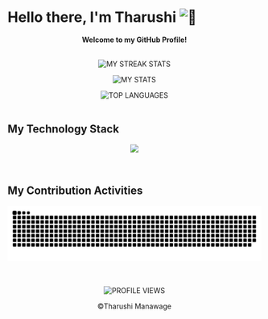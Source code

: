 <h1> Hello there, I'm Tharushi <img alt="👋" width="30px" src="https://github.com/TheDudeThatCode/TheDudeThatCode/blob/master/Assets/Hi.gif"> </h1>

<!--
**tharushi-manawage/tharushi-manawage** is a ✨ _special_ ✨ repository because its `README.md` (this file) appears on your GitHub profile.

Here are some ideas to get you started:

- 🔭 I’m currently working on ...
- 🌱 I’m currently learning ...
- 👯 I’m looking to collaborate on ...
- 🤔 I’m looking for help with ...
- 💬 Ask me about ...
- 📫 How to reach me: ...
- 😄 Pronouns: ...
- ⚡ Fun fact: ...
-->

<p align="center"> <b> Welcome to my GitHub Profile! </b> </p>

<br>

<div align="center">
  <img alt="MY STREAK STATS" height="190px" src="https://github-readme-streak-stats.herokuapp.com/?user=tharushi-manawage&theme=gruvbox&border_radius=3%"/> <br>

  <!-- ![tharushi's github stats](https://github-readme-stats.vercel.app/api?username=tharushi-manawage&show_icons=true&theme=gruvbox)  -->
  <img alt="MY STATS" height="190px" src="https://github-readme-stats.vercel.app/api?username=tharushi-manawage&show_icons=true&theme=gruvbox&border_radius=15%"/> <br>

  <!-- ![Top Langs](https://github-readme-stats.vercel.app/api/top-langs/?username=tharushi-manawage&layout=compact&theme=gruvbox) -->
  <img alt="TOP LANGUAGES" height="190px" src="https://github-readme-stats.vercel.app/api/top-langs/?username=tharushi-manawage&layout=compact&theme=gruvbox&border_radius=10%"/>
</div>

<br>

## My Technology Stack

<p align="center">
  <img src="https://skillicons.dev/icons?i=html,css,java,javascript,ts,bootstrap,angular,spring,nodejs,express,nestjs,mysql,postgres,git,github,docker,postman,googlecloud,windows,linux,figma&theme=light">
</p>

<br>

## My Contribution Activities

<div align="center">
  <!--  <img alt="CONTRIBUTIONS GRID" src="https://raw.githubusercontent.com/salesp07/salesp07/output/github-contribution-grid-snake.svg"/>  -->
  
  <!--  ![snake gif](https://github.com/tharushi-manawage/tharushi-manawage/blob/output/github-snake-dark.svg)  -->
  <img alt="MY CONTRIBUTIONS GRID" src="https://github.com/tharushi-manawage/tharushi-manawage/blob/output/github-snake-dark.svg"/>
</div>

<br>

##

<p align="center">
  <img alt="PROFILE VIEWS" src="https://komarev.com/ghpvc/?username=tharushi-manawage"/>
</p>

<p align="center"> ©Tharushi Manawage </p>

